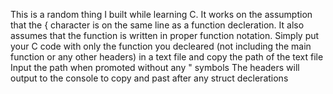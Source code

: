 This is a random thing I built while learning C. 
It works on the assumption that the { character is on the same line as a function decleration.
It also assumes that the function is written in proper function notation.
Simply put your C code with only the function you decleared (not including the main function or any other headers) in a text file and copy the path of the text file
Input the path when promoted without any " symbols
The headers will output to the console to copy and past after any struct declerations
